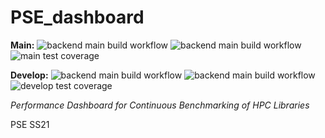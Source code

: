 # PSE_dashboard

**Main:** ![backend main build workflow](https://github.com/pse-parkview/PSE_dashboard/actions/workflows/build_backend.yml/badge.svg?branch=main) ![backend main build workflow](https://github.com/pse-parkview/PSE_dashboard/actions/workflows/test_backend.yml/badge.svg?branch=main) ![main test coverage](https://gist.githubusercontent.com/tadachs/2f350a3c58fed9515b658495edc70191/raw/parkview_main_coverage.svg)

**Develop:** ![backend main build workflow](https://github.com/pse-parkview/PSE_dashboard/actions/workflows/build_backend.yml/badge.svg?branch=develop) ![backend main build workflow](https://github.com/pse-parkview/PSE_dashboard/actions/workflows/test_backend.yml/badge.svg?branch=develop) ![develop test coverage](https://gist.githubusercontent.com/tadachs/2f350a3c58fed9515b658495edc70191/raw/parkview_develop_coverage.svg)

*Performance Dashboard for Continuous Benchmarking of HPC Libraries*

PSE SS21
